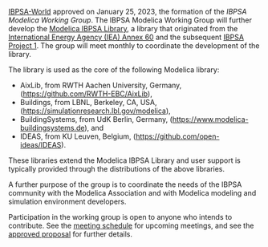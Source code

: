 [IBPSA-World](http://www.ibpsa.org/) approved on January 25, 2023, the
formation of the *IBPSA Modelica Working Group*.
The IBPSA Modelica Working Group will further develop the [Modelica IBPSA Library](https://github.com/ibpsa/modelica-ibpsa),
a library that originated from the [International Energy Agency (IEA) Annex 60](https://https://www.iea-annex60.org/)
and the subsequent [IBPSA Project 1](https://ibpsa.github.io/project1/).
The group will meet monthly to coordinate the development of the library.

The library is used as the core of the following Modelica library:

 - AixLib, from RWTH Aachen University, Germany, (https://github.com/RWTH-EBC/AixLib),
 - Buildings, from LBNL, Berkeley, CA, USA, (https://simulationresearch.lbl.gov/modelica),
 - BuildingSystems, from UdK Berlin, Germany, (https://www.modelica-buildingsystems.de), and
 - IDEAS, from KU Leuven, Belgium, (https://github.com/open-ideas/IDEAS).

These libraries extend the Modelica IBPSA Library and user support is typically provided through
the distributions of the above libraries.

A further purpose of the group is to
coordinate the needs of the IBPSA community with the Modelica Association and
with Modelica modeling and simulation environment developers.

Participation in the working group is open to anyone who intends to contribute.
See the
[meeting schedule](https://github.com/ibpsa/modelica-working-group/wiki/Meetings) for upcoming meetings,
and see the [approved proposal](https://github.com/ibpsa/modelica-working-group/blob/main/reports/2023-proposal-approved/build/latex/ibpsa_modelica.pdf)
for further details.